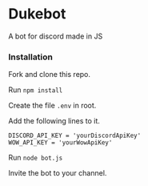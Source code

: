 # Dukebot
A bot for discord made in JS

### Installation
Fork and clone this repo.

Run `npm install`

Create the file `.env` in root.

Add the following lines to it.

```
DISCORD_API_KEY = 'yourDiscordApiKey'
WOW_API_KEY = 'yourWowApiKey'
```

Run `node bot.js`

Invite the bot to your channel.
